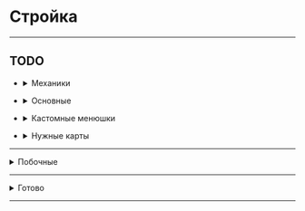# Стройка
<hr>

## TODO
- <details>
  <summary>Механики</summary>

  - Механика доставки блоков из хранилища рабочим, прокачка склада на скорость передачи и вместимость
  - Ребитхи - новые города, бустеры статистики
  - Фриланс система -> доп доход (сроки, +- репутации)
  - Починка зданий: механика починки - принос блоков
</details>

- <details>
  <summary>Основные</summary>

  - Снос заглушек для постройки
  - Статистика плохо робит (kensuke)
  - Доделать сохранение всех полей в kensuke
  - Не работает ставка блоков
  - Взятие кредитов (переработать)
  - Ломание зданий улучшить (уведомление)
  - Донат: Автомат починка зданий(Здания не ломаются)
  - Глобальный бустер - меньше блоков для починки зданий
  - Изменить меню доната (меньше разных цветов)
  - Вывод инфы о поломке
  - Локации (расширение города)
  - Чем больше репутация - тем больше можешь потерять
  - Обучение (пройтись по всем механикам, рассказать)
  - <details>
    <summary>Глобальная карта мира</summary>

    ![image](https://i.imgur.com/t3I3Brf.jpg)
    </details>
  - Переходы между локациями
  - Переделать систему кейсов - 1 кейс, из него падает обычный, редкий, легендарный, указать какие работники могу выпасть
  - Меню след блоков (инфо про постройку)
  - Ежедневные награды, задания
  - Связывание всего в экономику
  - Настройка экономики
  - Кастомные сервис (db)
</details>

- <details>
  <summary>Кастомные менюшки</summary>

  - Прокачка рабочего
  - Информация про рабочего (объяснение все полей)
  - Взятие блоков со склада
  - Прокачка склада
  - Покупка блоков в магазине
  - Круг следующих блоков
</details>

- <details>
  <summary>Нужные карты</summary>

  - Структуры
  - Локации (перестйка в один город)
</details>

<hr>

<details>
  <summary>Побочные</summary>

- Рефактор менюшек доната
- Показывать, что можно положить на склад блоки, когда входишь в необходимую зону
- Теги в табе
</details>

<hr>

<details>
  <summary>Готово</summary>

- +Взятие денег в долг -> Банк
- +Работники + Покупка - в одно меню
- +Взятие блоков со склада (ЛКМ - 64, ПКМ - всё)
- +Склад: нет места в инвентаре - ...
- +Реактивный склад (изменяется без закрытия)
- +Тп по локам не работает
- +Можно положить на склад предметы меню и доната
- +Сортировка работников по редкости
- +Здание мэрии - пассивный доход, улучшать
- +Афк зона
- +Донат: Игровая валюта
- <details>
  <summary>+Русские символы в intelij терминале</summary>

  <h5>Settings/Preferences | Editor | File Encodings</h5>
  ```
  global encoding -> UTF-8
  project encoding -> UTF-8
  ```
  <h5>Help | Edit Custom VM Options</h5>
  ```
  -Dconsole.encoding=UTF-8
  -Dfile.encoding=UTF-8
  ```
  </details>
- +Оптимизация мира(gameRules: tickSpeed...)
- +Информация по работникам норм - инфо какие поля чё значат
- +Теги в чате
</details>

<hr>
